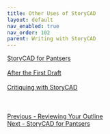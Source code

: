 ```yaml
---
title: Other Uses of StoryCAD
layout: default
nav_enabled: true
nav_order: 102
parent: Writing with StoryCAD
---
```


[StoryCAD for Pantsers](StoryCAD_for_Pantsers.md) <br/><br/>
[After the First Draft](After_the_First_Draft.md) <br/><br/>
[Critiquing with StoryCAD](Critiquing_with_StoryCAD.md) <br/><br/>
 <br/>
 <br/>
[Previous - Reviewing Your Outline](Reviewing_Your_Outline.md) <br/>
[Next - StoryCAD for Pantsers](StoryCAD_for_Pantsers.md) <br/>
